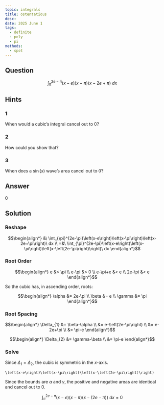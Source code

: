 ```yaml
---
topic: integrals
title: ostentatious
desc: 
date: 2025 June 1
tags:
  - definite
  - poly
  - pi
methods:
  - spot
---
```



## Question
```math
\int_{\pi}^{2e-\pi}
  ( x - e)
  ( x - \pi )
  ( x - 2e + \pi )
\ dx
```


## Hints

### 1
When would a cubic’s integral cancel out to $0$?

### 2
How could you show that?

### 3
When does a $\sin(x)$ wave’s area cancel out to $0$?


## Answer
$0$


## Solution

### Reshape
```math
\begin{align*}
  &\ \int_{\pi}^{2e-\pi}\left(x-e\right)\left(x-\pi\right)\left(x-2e+\pi\right)\ dx
  \\ =&\ \int_{\pi}^{2e-\pi}\left(x-e\right)\left(x-\pi\right)\left(x-\left(2e-\pi\right)\right)\ dx
\end{align*}
```

### Root Order
```math
\begin{align*}
  e &< \pi
  \\ e-\pi &< 0
  \\ e-\pi+e &< e
  \\ 2e-\pi &< e
\end{align*}
```

So the cubic has, in ascending order, roots:

```math
\begin{align*}
  \alpha &= 2e-\pi
  \\ \beta &= e
  \\ \gamma &= \pi
\end{align*}
```

### Root Spacing
```math
\begin{align*}
  \Delta_{1} &= \beta-\alpha
  \\   &= e-\left(2e-\pi\right)
  \\   &= e-2e+\pi
  \\   &= \pi-e
\end{align*}
```

```math
\begin{align*}
  \Delta_{2} &= \gamma-\beta
  \\   &= \pi-e
\end{align*}
```

### Solve
Since $\Delta_1 = \Delta_2$, the cubic is symmetric in the $x$-axis.

```desmos
\left(x-e\right)\left(x-\pi\right)\left(x-\left(2e-\pi\right)\right)
```

Since the bounds are $\alpha$ and $\gamma$, the positive and negative areas are identical and cancel out to 0.

```math
\int_{\pi}^{2e-\pi}\left(x-e\right)\left(x-\pi\right)\left(x-\left(2e-\pi\right)\right)\ dx = 0
```
